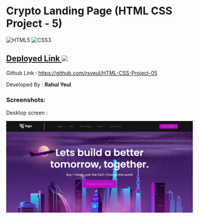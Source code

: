 <!-- # FSD Javascript  Bootcamp -->
# Crypto Landing Page (HTML CSS Project - 5)

![HTML5](https://img.shields.io/badge/html5-%23E34F26.svg?style=for-the-badge&logo=html5&logoColor=white) ![CSS3](https://img.shields.io/badge/css3-%231572B6.svg?style=for-the-badge&logo=css3&logoColor=white)

##  [Deployed Link ![](https://camo.githubusercontent.com/ee1f8efa669af5258733fc36705130a56fd7d8afc36f4aee553dd96aca4bac0a/68747470733a2f2f696d672e736869656c64732e696f2f62616467652f2d4e65746c6966792d2532333030433742373f7374796c653d666c61742d737175617265266c6f676f3d6e65746c696679266c6f676f436f6c6f723d666666666666) ](https://rahul-project-05.netlify.app/) 
Github Link : https://github.com/rsyeul/HTML-CSS-Project-05


Developed By : **Rahul Yeul**

### Screenshots:

Desktop screen :

![Home page](./desktop-ss.jpeg) 
